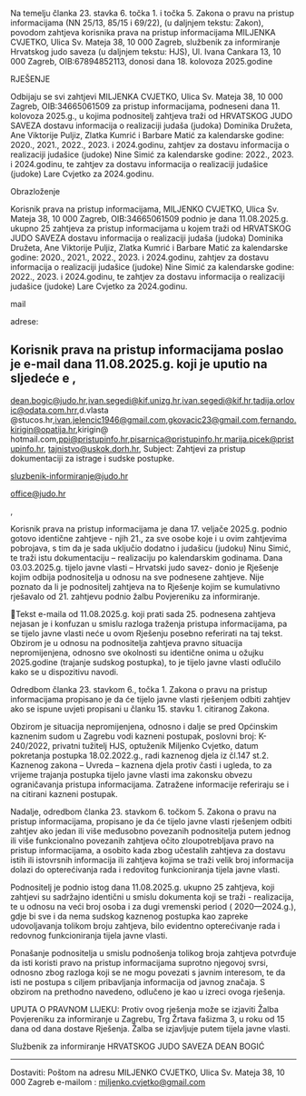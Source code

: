 Na temelju članka 23. stavka 6. točka 1. i točka 5. Zakona o pravu na pristup informacijama (NN 25/13, 
85/15 i 69/22), (u daljnjem tekstu: Zakon), povodom zahtjeva korisnika prava na pristup informacijama 
MILJENKA CVJETKO, Ulica Sv. Mateja 38, 10 000 Zagreb, službenik za  informiranje Hrvatskog judo saveza 
(u daljnjem tekstu: HJS), Ul. Ivana Cankara 13, 10 000 Zagreb, OIB:67894852113, donosi dana 18. kolovoza 
2025.godine 

RJEŠENJE 

Odbijaju se svi zahtjevi MILJENKA CVJETKO, Ulica Sv. Mateja 38, 10 000 Zagreb, OIB:34665061509 za 
pristup  informacijama,  podneseni  dana  11.  kolovoza  2025.g.,  u  kojima  podnositelj  zahtjeva  traži  od 
HRVATSKOG  JUDO  SAVEZA  dostavu  informacija  o  realizaciji  judaša  (judoka)  Dominika  Družeta,  Ane 
Viktorije  Puljiz,  Zlatka  Kumrić  i  Barbare  Matić    za  kalendarske  godine:  2020.,  2021.,  2022.,  2023.  i 
2024.godinu,  zahtjev  za  dostavu  informacija  o  realizaciji  judašice  (judoke)    Nine  Simić  za  kalendarske 
godine: 2022., 2023. i 2024.godinu, te zahtjev za dostavu informacija o realizaciji judašice (judoke) Lare 
Cvjetko za 2024.godinu. 

Obrazloženje 

Korisnik  prava  na  pristup  informacijama,  MILJENKO  CVJETKO,  Ulica  Sv.  Mateja  38,  10  000  Zagreb, 
OIB:34665061509 podnio je dana 11.08.2025.g. ukupno 25 zahtjeva za pristup informacijama u kojem 
traži od HRVATSKOG JUDO SAVEZA dostavu informacija o realizaciji judaša (judoka) Dominika Družeta, 
Ane Viktorije Puljiz, Zlatka Kumrić i Barbare Matić  za kalendarske godine: 2020., 2021., 2022., 2023. i 
2024.godinu,  zahtjev  za  dostavu  informacija  o  realizaciji  judašice  (judoke)    Nine  Simić  za  kalendarske 
godine: 2022., 2023. i 2024.godinu, te zahtjev za dostavu informacija o realizaciji judašice (judoke) Lare 
Cvjetko za 2024.godinu. 

mail 

adrese: 

Korisnik prava na pristup informacijama poslao je  e-mail dana 11.08.2025.g. koji je uputio na  sljedeće e 
, 
- 
dean.bogic@judo.hr,ivan.segedi@kif.unizg.hr,ivan.segedi@kif.hr,tadija.orlovic@odata.com.hrr,d.vlasta
@stucos.hr,ivan.jelencic1946@gmail.com,gkovacic23@gmail.com,fernando.kirigin@opatija.hr,kirigin@
hotmail.com,ppi@pristupinfo.hr,pisarnica@pristupinfo.hr,marija.picek@pristupinfo.hr, 
tajnistvo@uskok.dorh.hr, Subject: Zahtjevi za pristup dokumentaciji za istrage i sudske postupke. 

sluzbenik-informiranje@judo.hr 

office@judo.hr 

, 

Korisnik prava na pristup informacijama je dana 17. veljače 2025.g. podnio gotovo identične zahtjeve - 
njih 21., za sve osobe koje i u ovim zahtjevima pobrojava, s tim da je sada uključio dodatno i judašicu 
(judoku)  Ninu  Simić,  te  traži  istu  dokumentaciju  –  realizaciju  po  kalendarskim  godinama.  Dana 
03.03.2025.g. tijelo javne vlasti – Hrvatski judo savez- donio je Rješenje kojim odbija podnositelja u odnosu 
na sve podnesene zahtjeve. Nije poznato da li je podnositelj zahtjeva na to Rješenje kojim se kumulativno 
rješavalo od 21. zahtjevu podnio žalbu Povjereniku za informiranje. 

 
 
 
 
 
 
 
 
 
 
Tekst  e-maila  od  11.08.2025.g.  koji  prati  sada  25.  podnesena  zahtjeva  nejasan  je  i  konfuzan  u  smislu 
razloga traženja pristupa informacijama, pa se tijelo javne vlasti neće u ovom Rješenju posebno referirati 
na taj tekst. Obzirom je u odnosu na podnositelja zahtjeva pravno situacija nepromijenjena, odnosno sve 
okolnosti su identične onima u ožujku 2025.godine (trajanje sudskog postupka), to je tijelo javne vlasti 
odlučilo kako se u dispozitivu navodi. 

Odredbom članka 23. stavkom 6., točka 1. Zakona o pravu na pristup informacijama propisano je da će 
tijelo javne vlasti rješenjem odbiti zahtjev ako se ispune uvjeti propisani u članku 15. stavku 1. citiranog 
Zakona.  

Obzirom je situacija nepromijenjena, odnosno i dalje se pred Općinskim kaznenim sudom u Zagrebu vodi 
kazneni  postupak,  poslovni  broj:  K-240/2022,  privatni  tužitelj  HJS,  optuženik  Miljenko  Cvjetko,  datum 
pokretanja  postupka  18.02.2022.g.,  radi  kaznenog  djela  iz  čl.147  st.2.  Kaznenog  zakona  –  Uvreda  – 
kaznena djela protiv časti i ugleda, to za vrijeme trajanja postupka tijelo javne vlasti ima zakonsku obvezu 
ograničavanja pristupa informacijama. Zatražene informacije referiraju se i na citirani kazneni postupak.  

Nadalje, odredbom članka 23. stavkom 6. točkom 5. Zakona o pravu na pristup informacijama, propisano 
je da će tijelo javne vlasti rješenjem odbiti zahtjev ako jedan ili više međusobno povezanih podnositelja 
putem  jednog  ili  više  funkcionalno  povezanih  zahtjeva  očito  zloupotrebljava  pravo  na  pristup 
informacijama, a osobito kada zbog učestalih zahtjeva za dostavu istih ili istovrsnih informacija ili zahtjeva 
kojima se traži velik broj informacija dolazi do opterećivanja rada i redovitog funkcioniranja tijela javne 
vlasti. 

Podnositelj je podnio istog dana 11.08.2025.g. ukupno  25 zahtjeva, koji zahtjevi su sadržajno identični u 
smislu dokumenta koji se traži - realizacija, te u odnosu na veći broj osoba i za dugi vremenski period ( 
2020—2024.g.),  gdje  bi  sve  i  da  nema  sudskog  kaznenog  postupka  kao  zapreke  udovoljavanja  tolikom 
broju zahtjeva, bilo evidentno opterećivanje rada i redovnog funkcioniranja tijela javne vlasti. 

Ponašanje  podnositelja  u  smislu  podnošenja  tolikog  broja  zahtjeva  potvrđuje  da  isti  koristi  pravo  na 
pristup informacijama suprotno njegovoj svrsi, odnosno zbog razloga koji se ne mogu povezati s javnim 
interesom, te da isti ne postupa s ciljem pribavljanja informacija od javnog značaja. 
S obzirom na prethodno navedeno, odlučeno je kao u izreci ovoga rješenja. 

UPUTA O PRAVNOM LIJEKU: Protiv ovog rješenja može se izjaviti Žalba Povjereniku za informiranje u Zagrebu, Trg Žrtava fašizma 3, u roku od 15 dana od dana 
dostave Rješenja. Žalba se izjavljuje putem tijela javne vlasti. 

Službenik za informiranje 
HRVATSKOG JUDO SAVEZA 
DEAN BOGIĆ 

___ __________________________ 

Dostaviti: 
Poštom na adresu MILJENKO CVJETKO, Ulica Sv. Mateja 38, 10 000 Zagreb 
e-mailom : miljenko.cvjetko@gmail.com  

 
 
 
 
 
 
 
 
 
 
